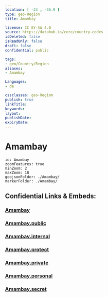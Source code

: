 ```yaml
---
location: [ -23 , -55.9 ] 
type: geo-Region
title: Amambay

license: CC BY-SA 4.0
source: https://datahub.io/core/country-codes
isDeleted: false
isReadOnly: false
draft: false
confidential: public

tags:
- geo/Country/Region
aliases:
- Amambay

Languages:
- de

cssclasses: geo-Region
publish: true
linkTitle: 
keywords: 
layout: 
publishDate: 
expiryDate: 
---
```


# Amambay

```leaflet
id: Amambay
zoomFeatures: true 
minZoom: 2 
maxZoom: 18
geojsonFolder: ./Amambay/
markerFolder: ./Amambay/
```


## Confidential Links & Embeds: 

### [Amambay](/_Standards/Earth/Continent/America~South/Paraguay/departments~Paraguay/Amambay.md) 

### [Amambay.public](/_public/Earth/Continent/America~South/Paraguay/departments~Paraguay/Amambay.public.md) 

### [Amambay.internal](/_internal/Earth/Continent/America~South/Paraguay/departments~Paraguay/Amambay.internal.md) 

### [Amambay.protect](/_protect/Earth/Continent/America~South/Paraguay/departments~Paraguay/Amambay.protect.md) 

### [Amambay.private](/_private/Earth/Continent/America~South/Paraguay/departments~Paraguay/Amambay.private.md) 

### [Amambay.personal](/_personal/Earth/Continent/America~South/Paraguay/departments~Paraguay/Amambay.personal.md) 

### [Amambay.secret](/_secret/Earth/Continent/America~South/Paraguay/departments~Paraguay/Amambay.secret.md)


